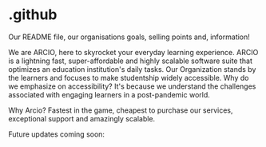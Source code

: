 # .github
Our README file, our organisations goals, selling points and, information!

We are ARCIO, here to skyrocket your everyday learning experience.
ARCIO is a lightning fast, super-affordable and highly scalable software suite that optimizes an education institution's daily tasks.
Our Organization stands by the learners and focuses to make studentship widely accessible. 
Why do we emphasize on accessibility? It's because we understand the challenges associated with engaging learners in a post-pandemic world.


Why Arcio? Fastest in the game, cheapest to purchase our services, exceptional support and amazingly scalable.

Future updates coming soon:

